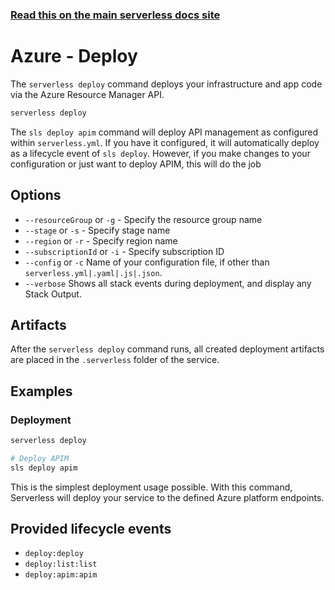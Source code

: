 <!--
title: Serverless Framework Commands - Azure Functions - Deploy
menuText: deploy
menuOrder: 2
description: Deploy your service to the specified provider
layout: Doc
-->

<!-- DOCS-SITE-LINK:START automatically generated  -->

### [Read this on the main serverless docs site](https://www.serverless.com/framework/docs/providers/azure/cli-reference/deploy)

<!-- DOCS-SITE-LINK:END -->

# Azure - Deploy

The `serverless deploy` command deploys your infrastructure and app code via the Azure Resource Manager API.

```bash
serverless deploy
```

The `sls deploy apim` command will deploy API management as configured within `serverless.yml`. If you have it configured, it will automatically deploy as a lifecycle event of `sls deploy`. However, if you make changes to your configuration or just want to deploy APIM, this will do the job

## Options

- `--resourceGroup` or `-g` - Specify the resource group name
- `--stage` or `-s` - Specify stage name
- `--region` or `-r` - Specify region name
- `--subscriptionId` or `-i` - Specify subscription ID
- `--config` or `-c` Name of your configuration file, if other than `serverless.yml|.yaml|.js|.json`.
- `--verbose` Shows all stack events during deployment, and display any Stack Output.

## Artifacts

After the `serverless deploy` command runs, all created deployment artifacts are placed in the `.serverless` folder of the service.

## Examples

### Deployment

```bash
serverless deploy
```

```bash
# Deploy APIM
sls deploy apim
```

This is the simplest deployment usage possible. With this command, Serverless will deploy your service to the defined Azure platform endpoints.

## Provided lifecycle events

- `deploy:deploy`
- `deploy:list:list`
- `deploy:apim:apim`
